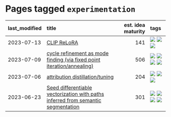 # Pages tagged `experimentation`

|last_modified|title|est. idea maturity|tags
|:---|:---|---:|:---|
|2023-07-13|[CLIP ReLoRA](../clip_relora.md)|141|[![](https://img.shields.io/badge/tag-experimentation-35b163)](../tags/experimentation.md) [![](https://img.shields.io/badge/tag-open_source-c4fb38)](../tags/open_source.md) [![](https://img.shields.io/badge/tag-publication-4db4d2)](../tags/publication.md)|
|2023-07-09|[cycle refinement as mode finding (via fixed point iteration/annealing)](../cycle_refinement_as_modefinding.md)|506|[![](https://img.shields.io/badge/tag-experimentation-35b163)](../tags/experimentation.md) [![](https://img.shields.io/badge/tag-publication-4db4d2)](../tags/publication.md) [![](https://img.shields.io/badge/tag-text2image-8a140)](../tags/text2image.md) [![](https://img.shields.io/badge/tag-text2video-83cbca)](../tags/text2video.md)|
|2023-07-06|[attribution distillation/tuning](../attribution_tuning.md)|204|[![](https://img.shields.io/badge/tag-experimentation-35b163)](../tags/experimentation.md) [![](https://img.shields.io/badge/tag-model_compression-50c04b)](../tags/model_compression.md) [![](https://img.shields.io/badge/tag-publication-4db4d2)](../tags/publication.md)|
|2023-06-23|[Seed differentiable vectorization with paths inferred from semantic segmentation](../vectorize_anything.md)|301|[![](https://img.shields.io/badge/tag-experimentation-35b163)](../tags/experimentation.md) [![](https://img.shields.io/badge/tag-segmentation-32d44f)](../tags/segmentation.md) [![](https://img.shields.io/badge/tag-svg-fe4dc)](../tags/svg.md) [![](https://img.shields.io/badge/tag-tooling-1043a5)](../tags/tooling.md)|